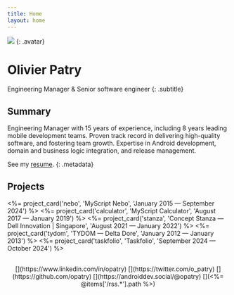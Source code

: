```yaml
---
title: Home
layout: home
---
```


![](https://www.gravatar.com/avatar/3eae340e049abecfb4a117ad7a907bd1?s=256&d=mp)
{: .avatar}

# Olivier Patry

Engineering Manager & Senior software engineer
{: .subtitle}

## Summary
Engineering Manager with 15 years of experience, including 8 years leading mobile development teams. Proven track record in delivering high-quality software, and fostering team growth. Expertise in Android development, domain and business logic integration, and release management.

See my [resume](<%= @items['/resume.*'].path %>).
{: .metadata}

## Projects
<div class="project-cards">
<%= project_card('nebo', 'MyScript Nebo', 'January 2015 — September 2024') %>
<%= project_card('calculator', 'MyScript Calculator', 'August 2017 — January 2019') %>
<%= project_card('stanza', 'Concept Stanza — Dell Innovation | Singapore', 'August 2021 — January 2022') %>
<%= project_card('tydom', 'TYDOM — Delta Dore', 'January 2012 — January 2013') %>
<%= project_card('taskfolio', 'Taskfolio', 'September 2024 — October 2024') %>
</div>

<div class="special-links" style="text-align: center; margin-top: 30px;" markdown="1">
[<span class="icon-linkedin" title="opatry on LinkedIn"></span>](https://www.linkedin.com/in/opatry)
[<span class="icon-twitter" title="o_patry on Twitter"></span>](https://twitter.com/o_patry)
[<span class="icon-github" title="opatry on Github"></span>](https://github.com/opatry)
[<span class="icon-mastodon" title="androiddev.social/@opatry on Mastodon"></span>](https://androiddev.social/@opatry)
[<span class="icon-rss2"></span>](<%= @items['/rss.*'].path %>)
</div>
